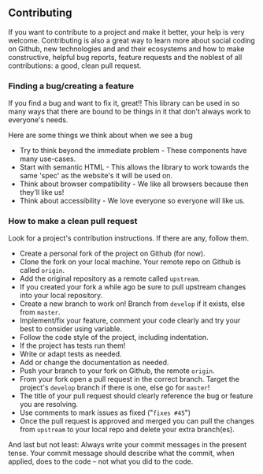 ## Contributing

If you want to contribute to a project and make it better, your help is very welcome. Contributing is also a great way to learn more about social coding on Github, new technologies and and their ecosystems and how to make constructive, helpful bug reports, feature requests and the noblest of all contributions: a good, clean pull request.

### Finding a bug/creating a feature

If you find a bug and want to fix it, great!! This library can be used in so many ways that there are bound to be things 
in it that don't always work to everyone's needs.
 
Here are some things we think about when we see a bug

- Try to think beyond the immediate problem - These components have many use-cases.
- Start with semantic HTML - This allows the library to work towards the same 'spec' as the website's it will be used on.
- Think about browser compatibility - We like all browsers because then they'll like us!
- Think about accessibility - We love everyone so everyone will like us.

### How to make a clean pull request

Look for a project's contribution instructions. If there are any, follow them.

- Create a personal fork of the project on Github (for now).
- Clone the fork on your local machine. Your remote repo on Github is called `origin`.
- Add the original repository as a remote called `upstream`.
- If you created your fork a while ago be sure to pull upstream changes into your local repository.
- Create a new branch to work on! Branch from `develop` if it exists, else from `master`.
- Implement/fix your feature, comment your code clearly and try your best to consider using variable.
- Follow the code style of the project, including indentation.
- If the project has tests run them!
- Write or adapt tests as needed.
- Add or change the documentation as needed.
- Push your branch to your fork on Github, the remote `origin`.
- From your fork open a pull request in the correct branch. Target the project's `develop` branch if there is one, else go for `master`!
- The title of your pull request should clearly reference the bug or feature you are resolving.
- Use comments to mark issues as fixed ("`fixes #45`")
- Once the pull request is approved and merged you can pull the changes from `upstream` to your local repo and delete
your extra branch(es).

And last but not least: Always write your commit messages in the present tense. Your commit message should describe what the commit, 
when applied, does to the code – not what you did to the code.
